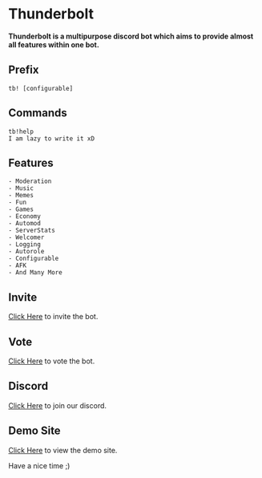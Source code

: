 # Thunderbolt

**Thunderbolt is a multipurpose discord bot which aims to provide almost all features within one bot.**

## Prefix

`tb! [configurable]`

## Commands

```
tb!help
I am lazy to write it xD
```

## Features
```
- Moderation
- Music
- Memes
- Fun
- Games
- Economy
- Automod
- ServerStats
- Welcomer
- Logging
- Autorole
- Configurable
- AFK
- And Many More
```

## Invite
[Click Here](https://thunderbolt.netlify.com/invite) to invite the bot.

## Vote
[Click Here](https://thunderbolt.netlify.com/vote) to vote the bot.

## Discord
[Click Here](https://thunderbolt.netlify.com/discord) to join our discord.


## Demo Site
[Click Here](https://thunderbolt.netlify.com/) to view the demo site.


Have a nice time ;)
